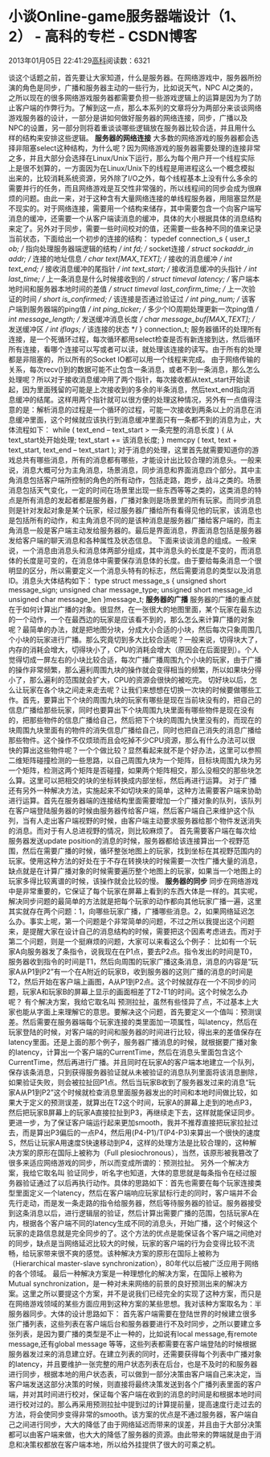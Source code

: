 
# 小谈Online-game服务器端设计（1、2） - 高科的专栏 - CSDN博客

2013年01月05日 22:41:29[高科](https://me.csdn.net/pbymw8iwm)阅读数：6321


谈这个话题之前，首先要让大家知道，什么是服务器。在网络游戏中，服务器所扮演的角色是同步，广播和服务器主动的一些行为，比如说天气，NPC AI之类的，之所以现在的很多网络游戏服务器都需要负担一些游戏逻辑上的运算是因为为了防止客户端的作弊行为。了解到这一点，那么本系列的文章将分为两部分来谈谈网络游戏服务器的设计，一部分是讲如何做好服务器的网络连接，同步，广播以及NPC的设置，另一部分则将着重谈谈哪些逻辑放在服务器比较合适，并且用什么样的结构来安排这些逻辑。
**服务器的网络连接**
大多数的网络游戏的服务器都会选择非阻塞select这种结构，为什么呢？因为网络游戏的服务器需要处理的连接非常之多，并且大部分会选择在Linux/Unix下运行，那么为每个用户开一个线程实际上是很不划算的，一方面因为在Linux/Unix下的线程是用进程这么一个概念模拟出来的，比较消耗系统资源，另外除了I/O之外，每个线程基本上没有什么多余的需要并行的任务，而且网络游戏是互交性非常强的，所以线程间的同步会成为很麻烦的问题。由此一来，对于这种含有大量网络连接的单线程服务器，用阻塞显然是不现实的。对于网络连接，需要用一个结构来储存，其中需要包含一个向客户端写消息的缓冲，还需要一个从客户端读消息的缓冲，具体的大小根据具体的消息结构来定了。另外对于同步，需要一些时间校对的值，还需要一些各种不同的值来记录当前状态，下面给出一个初步的连接的结构：
typedef connection_s {
user_t *ob; /* 指向处理服务器端逻辑的结构 */
int fd; /* socket连接 */
struct sockaddr_in addr; /* 连接的地址信息 */
char text[MAX_TEXT]; /* 接收的消息缓冲 */
int text_end; /* 接收消息缓冲的尾指针 */
int text_start; /* 接收消息缓冲的头指针 */
int last_time; /* 上一条消息是什么时候接收到的 */
struct timeval latency; /* 客户端本地时间和服务器本地时间的差值 */
struct timeval last_confirm_time; /* 上一次验证的时间 */
short is_confirmed; /* 该连接是否通过验证过 */
int ping_num; /* 该客户端到服务器端的ping值 */
int ping_ticker; /* 多少个IO周期处理更新一次ping值 */
int message_length; /* 发送缓冲消息长度 */
char message_buf[MAX_TEXT]; /* 发送缓冲区 */
int iflags; /* 该连接的状态 */
} connection_t;
服务器循环的处理所有连接，是一个死循环过程，每次循环都用select检查是否有新连接到达，然后循环所有连接，看哪个连接可以写或者可以读，就处理该连接的读写。由于所有的处理都是非阻塞的，所以所有的Socket IO都可以用一个线程来完成。
由于网络传输的关系，每次recv()到的数据可能不止包含一条消息，或者不到一条消息，那么怎么处理呢？所以对于接收消息缓冲用了两个指针，每次接收都从text_start开始读起，因为里面残留的可能是上次接收到的多余的半条消息，然后text_end指向消息缓冲的结尾。这样用两个指针就可以很方便的处理这种情况，另外有一点值得注意的是：解析消息的过程是一个循环的过程，可能一次接收到两条以上的消息在消息缓冲里面，这个时候就应该执行到消息缓冲里面只有一条都不到的消息为止，大体流程如下：
while ( text_end – text_start > 一条完整的消息长度 )
{
从text_start处开始处理;
text_start += 该消息长度;
}
memcpy ( text, text + text_start, text_end – text_start );
对于消息的处理，这里首先就需要知道你的游戏总共有哪些消息，所有的消息都有哪些，才能设计出比较合理的消息头。一般来说，消息大概可分为主角消息，场景消息，同步消息和界面消息四个部分。其中主角消息包括客户端所控制的角色的所有动作，包括走路，跑步，战斗之类的。场景消息包括天气变化，一定的时间在场景里出现一些东西等等之类的，这类消息的特点是所有消息的发起者都是服务器，广播对象则是场景里的所有玩家。而同步消息则是针对发起对象是某个玩家，经过服务器广播给所有看得见他的玩家，该消息也是包括所有的动作，和主角消息不同的是该种消息是服务器广播给客户端的，而主角消息一般是客户端主动发给服务器的。最后是界面消息，界面消息包括是服务器发给客户端的聊天消息和各种属性及状态信息。
下面来谈谈消息的组成。一般来说，一个消息由消息头和消息体两部分组成，其中消息头的长度是不变的，而消息体的长度是可变的，在消息体中需要保存消息体的长度。由于要给每条消息一个很明显的区分，所以需要定义一个消息头特有的标志，然后需要消息的类型以及消息ID。消息头大体结构如下：
type struct message_s {
unsigned short message_sign;
unsigned char message_type;
unsigned short message_id
unsigned char message_len
}message_t;
**服务器的广播**
服务器的广播的重点就在于如何计算出广播的对象。很显然，在一张很大的地图里面，某个玩家在最东边的一个动作，一个在最西边的玩家是应该看不到的，那么怎么来计算广播的对象呢？最简单的办法，就是把地图分块，分成大小合适的小块，然后每次只象周围几个小块的玩家进行广播。那么究竟切到多大比较合适呢？一般来说，切得块大了，内存的消耗会增大，切得块小了，CPU的消耗会增大（原因会在后面提到）。个人觉得切成一屏左右的小块比较合适，每次广播广播周围九个小块的玩家，由于广播的操作非常频繁，那么遍利周围九块的操作就会变得相当的频繁，所以如果块分得小了，那么遍利的范围就会扩大，CPU的资源会很快的被吃完。
切好块以后，怎么让玩家在各个块之间走来走去呢？让我们来想想在切换一次块的时候要做哪些工作。首先，要算出下个块的周围九块的玩家有哪些是现在当前块没有的，把自己的信息广播给那些玩家，同时也要算出下个块周围九块里面有哪些物件是现在没有的，把那些物件的信息广播给自己，然后把下个块的周围九快里没有的，而现在的块周围九块里面有的物件的消失信息广播给自己，同时也把自己消失的消息广播给那些物件。这个操作不仅烦琐而且会吃掉不少CPU资源，那么有什么办法可以很快的算出这些物件呢？一个个做比较？显然看起来就不是个好办法，这里可以参照二维矩阵碰撞检测的一些思路，以自己周围九块为一个矩阵，目标块周围九块为另一个矩阵，检测这两个矩阵是否碰撞，如果两个矩阵相交，那么没相交的那些块怎么算。这里可以把相交的块的坐标转换成内部坐标，然后再进行运算。
对于广播还有另外一种解决方法，实施起来不如切块来的简单，这种方法需要客户端来协助进行运算。首先在服务器端的连接结构里面需要增加一个广播对象的队列，该队列在客户端登陆服务器的时候由服务器传给客户端，然后客户端自己来维护这个队列，当有人走出客户端视野的时候，由客户端主动要求服务器给那个物件发送消失的消息。而对于有人总进视野的情况，则比较麻烦了。
首先需要客户端在每次给服务器发送update position的消息的时候，服务器都给该连接算出一个视野范围，然后在需要广播的时候，循环整张地图上的玩家，找到坐标在其视野范围内的玩家。使用这种方法的好处在于不存在转换块的时候需要一次性广播大量的消息，缺点就是在计算广播对象的时候需要遍历整个地图上的玩家，如果当一个地图上的玩家多得比较离谱的时候，该操作就会比较的慢。
**服务器的同步**
同步在网络游戏中是非常重要的，它保证了每个玩家在屏幕上看到的东西大体是一样的。其实呢，解决同步问题的最简单的方法就是把每个玩家的动作都向其他玩家广播一遍，这里其实就存在两个问题：1，向哪些玩家广播，广播哪些消息。2，如果网络延迟怎么办。事实上呢，第一个问题是个非常简单的问题，不过之所以我提出这个问题来，是提醒大家在设计自己的消息结构的时候，需要把这个因素考虑进去。而对于第二个问题，则是一个挺麻烦的问题，大家可以来看这么个例子：
比如有一个玩家A向服务器发了条指令，说我现在在P1点，要去P2点。指令发出的时间是T0，服务器收到指令的时间是T1，然后向周围的玩家广播这条消息，消息的内容是“玩家A从P1到P2”有一个在A附近的玩家B，收到服务器的这则广播的消息的时间是T2，然后开始在客户端上画图，A从P1到P2点。这个时候就存在一个不同步的问题，玩家A和玩家B的屏幕上显示的画面相差了T2-T1的时间。这个时候怎么办呢？
有个解决方案，我给它取名叫 预测拉扯，虽然有些怪异了点，不过基本上大家也能从字面上来理解它的意思。要解决这个问题，首先要定义一个值叫：预测误差。然后需要在服务器端每个玩家连接的类里面加一项属性，叫latency，然后在玩家登陆的时候，对客户端的时间和服务器的时间进行比较，得出来的差值保存在latency里面。还是上面的那个例子，服务器广播消息的时候，就根据要广播对象的latency，计算出一个客户端的CurrentTime，然后在消息头里面包含这个CurrentTime，然后再进行广播。并且同时在玩家A的客户端本地建立一个队列，保存该条消息，只到获得服务器验证就从未被验证的消息队列里面将该消息删除，如果验证失败，则会被拉扯回P1点。然后当玩家B收到了服务器发过来的消息“玩家A从P1到P2”这个时候就检查消息里面服务器发出的时间和本地时间做比较，如果大于定义的预测误差，就算出在T2这个时间，玩家A的屏幕上走到的地点P3，然后把玩家B屏幕上的玩家A直接拉扯到P3，再继续走下去，这样就能保证同步。更进一步，为了保证客户端运行起来更加smooth，我并不推荐直接把玩家拉扯过去，而是算出P3偏后的一点P4，然后用(P4-P1)/T(P4-P3)来算出一个很快的速度S，然后让玩家A用速度S快速移动到P4，这样的处理方法是比较合理的，这种解决方案的原形在国际上被称为（Full
 plesiochronous），当然，该原形被我篡改了很多来适应网络游戏的同步，所以而变成所谓的：预测拉扯。
另外一个解决方案，我给它取名叫 验证同步，听名字也知道，大体的意思就是每条指令在经过服务器验证通过了以后再执行动作。具体的思路如下：首先也需要在每个玩家连接类型里面定义一个latency，然后在客户端响应玩家鼠标行走的同时，客户端并不会先行走动，而是发一条走路的指令给服务器，然后等待服务器的验证。服务器接受到这条消息以后，进行逻辑层的验证，然后计算出需要广播的范围，包括玩家A在内，根据各个客户端不同的latency生成不同的消息头，开始广播，这个时候这个玩家的走路信息就是完全同步的了。这个方法的优点是能保证各个客户端之间绝对的同步，缺点是当网络延迟比较大的时候，玩家的客户端的行为会变得比较不流畅，给玩家带来很不爽的感觉。该种解决方案的原形在国际上被称为（Hierarchical
 master-slave synchronization），80年代以后被广泛应用于网络的各个领域。
最后一种解决方案是一种理想化的解决方案，在国际上被称为Mutual synchronization，是一种对未来网络的前景的良好预测出来的解决方案。这里之所以要提这个方案，并不是说我们已经完全的实现了这种方案，而只是在网络游戏领域的某些方面应用到这种方案的某些思想。我对该种方案取名为：半服务器同步。大体的设计思路如下：
首先客户端需要在登陆世界的时候建立很多张广播列表，这些列表在客户端后台和服务器要进行不及时同步，之所以要建立多张列表，是因为要广播的类型是不止一种的，比如说有local message,有remote message,还有global message 等等，这些列表都需要在客户端登陆的时候根据服务器发过来的消息建立好。在建立列表的同时，还需要获得每个列表中广播对象的latency，并且要维护一张完整的用户状态列表在后台，也是不及时的和服务器进行同步，根据本地的用户状态表，可以做到一部分决策由客户端自己来决定，当客户端发送这部分决策的时候，则直接将最终决策发送到各个广播列表里面的客户端，并对其时间进行校对，保证每个客户端在收到的消息的时间是和根据本地时间进行校对过的。那么再采用预测拉扯中提到过的计算提前量，提高速度行走过去的方法，将会使同步变得非常的smooth。该方案的优点是不通过服务器，客户端自己之间进行同步，大大的降低了由于网络延迟而带来的误差，并且由于大部分决策都可以由客户端来做，也大大的降低了服务器的资源。由此带来的弊端就是由于消息和决策权都放在客户端本地，所以给外挂提供了很大的可乘之机。


